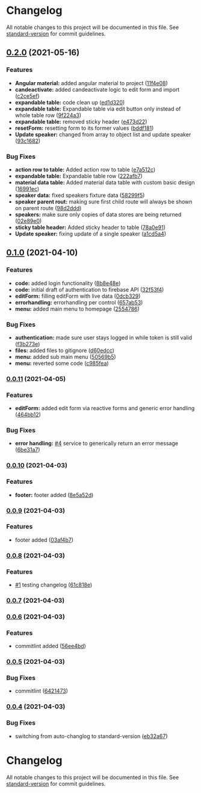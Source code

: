# Changelog

All notable changes to this project will be documented in this file. See [standard-version](https://github.com/conventional-changelog/standard-version) for commit guidelines.

## [0.2.0](https://github.com/jdnierth/radio-plays/compare/v0.1.0...v0.2.0) (2021-05-16)


### Features

* **Angular material:** added angular material to project ([11f4e08](https://github.com/jdnierth/radio-plays/commits/11f4e08235557772c4c64ece2c9fcb88f1670438))
* **candeactivate:** added candeactivate logic to edit form and import ([c2ce5ef](https://github.com/jdnierth/radio-plays/commits/c2ce5efeee57fa72afc4a9f3d14d4719898396a0))
* **expandable table:** code clean up ([ed1d320](https://github.com/jdnierth/radio-plays/commits/ed1d3202b3183ae0e27b59f4b5a2ceab402d7dd9))
* **expandable table:** Expandable table via edit button only instead of whole table row ([9f224a3](https://github.com/jdnierth/radio-plays/commits/9f224a31ea35d2bb55e9695474632d8197e0b101))
* **expandable table:** removed sticky header ([e473d22](https://github.com/jdnierth/radio-plays/commits/e473d2299802343c8c58ddc7b8bbd4949de31118))
* **resetForm:** resetting form to its former values ([bddf181](https://github.com/jdnierth/radio-plays/commits/bddf181a10004fb4fc3ca81f1e86d27c922ec1ff))
* **Update speaker:** changed from array to object list and update speaker ([93c1682](https://github.com/jdnierth/radio-plays/commits/93c16820bd88f79ba3447488ae10603562633eac))


### Bug Fixes

* **action row to table:** Added action row to table ([e7a512c](https://github.com/jdnierth/radio-plays/commits/e7a512c176b8c6b5a9f9ac75360967ce95f52b52))
* **expandable table:** Expandable table row ([222afb7](https://github.com/jdnierth/radio-plays/commits/222afb71156a3c4280586e44d0549a6920f50c49))
* **material data table:** Added  material data table with custom basic design ([16991ec](https://github.com/jdnierth/radio-plays/commits/16991ec2693293a672aea6f951daabb5f721e3ac))
* **speaker data:** fixed speakers fixture data ([58299f5](https://github.com/jdnierth/radio-plays/commits/58299f52d239ddf3fb42d6ba83d8aa54e30335b5))
* **speaker parent rout:** making sure first child route will always be shown on parent route ([98d2ddd](https://github.com/jdnierth/radio-plays/commits/98d2ddd1816ee8a1020740b1345a1cfe8f245eb8))
* **speakers:** make sure only copies of data stores are being returned ([02e89e0](https://github.com/jdnierth/radio-plays/commits/02e89e0e8e5f08a9ea539ad995b62e3b60749135))
* **sticky table header:** Added sticky header to table ([78a0e91](https://github.com/jdnierth/radio-plays/commits/78a0e91d300b0ad259e8663b0f291f0c871d6dc2))
* **Update speaker:** fixing update of a single speaker ([a1cd5a4](https://github.com/jdnierth/radio-plays/commits/a1cd5a40283902e08b345779c030ed3d0d2def27))

## [0.1.0](https://github.com/jdnierth/radio-plays/compare/v0.0.11...v0.1.0) (2021-04-10)


### Features

* **code:** added login functionality ([8b8e48e](https://github.com/jdnierth/radio-plays/commits/8b8e48e45276a296ece0a912f0ee7708db238236))
* **code:** initial draft of authentication to firebase API ([32f53f4](https://github.com/jdnierth/radio-plays/commits/32f53f4fd6b0d9b6d28f53608a7c8f22dba8d497))
* **editForm:** filling editForm with live data ([0dcb329](https://github.com/jdnierth/radio-plays/commits/0dcb32975d5e2b743a7c1aa8b65b52c041e79e3c))
* **errorhandling:** errorhandling per control ([657ab53](https://github.com/jdnierth/radio-plays/commits/657ab53129d3a407628fe3b2f03dc12f755a2e7f))
* **menu:** added main menu to homepage ([2554786](https://github.com/jdnierth/radio-plays/commits/25547865da627c05171574a778ef2bc3763a8c94))


### Bug Fixes

* **authentication:** made sure user stays logged in while token is still valid ([f3b273e](https://github.com/jdnierth/radio-plays/commits/f3b273ec214ab3a6ee0d47d9e3fa1d032d96b1a3))
* **files:** added files to gitignore ([d60edcc](https://github.com/jdnierth/radio-plays/commits/d60edcc721bdf3f0757edcd4da3f28281c2afc7e))
* **menu:** added sub main menu ([50569b5](https://github.com/jdnierth/radio-plays/commits/50569b5efcf75f1ce0e5325112cca50cfaa2839a))
* **menu:** reverted some code ([c985fea](https://github.com/jdnierth/radio-plays/commits/c985feade161f3eac5991deddd5f75daa8bf2c18))

### [0.0.11](https://github.com/jdnierth/radio-plays/compare/v0.0.10...v0.0.11) (2021-04-05)


### Features

* **editForm:** added edit form via reactive forms and generic error handling ([464bb12](https://github.com/jdnierth/radio-plays/commits/464bb12b0764abdb29afe9850c5aac80fa4320b3))


### Bug Fixes

* **error handling:** [#4](https://github.com/jdnierth/radio-plays/issues/4) service to generically return an error message ([6be31a7](https://github.com/jdnierth/radio-plays/commits/6be31a7b26d1ac4d9384389c9ff194c561fa9f2a))

### [0.0.10](https://github.com/jdnierth/radio-plays/compare/v0.0.9...v0.0.10) (2021-04-03)


### Features

* **footer:** footer added ([8e5a52d](https://github.com/jdnierth/radio-plays/commits/8e5a52d5b3fb99e7c195a4963580e8bb8e0ada30))

### [0.0.9](https://github.com/jdnierth/radio-plays/compare/v0.0.8...v0.0.9) (2021-04-03)


### Features

* footer added ([03af4b7](https://github.com/jdnierth/radio-plays/commits/03af4b7a4301933ee56f7394f96009bb68122973))

### [0.0.8](https://github.com/jdnierth/radio-plays/compare/v0.0.7...v0.0.8) (2021-04-03)


### Features

* [#1](https://github.com/jdnierth/radio-plays/issues/1) testing changelog ([61c818e](https://github.com/jdnierth/radio-plays/commits/61c818e5de5f74eec6658a1540307b2d3167fe0c))

### [0.0.7](https://github.com/jdnierth/radio-plays/compare/v0.0.6...v0.0.7) (2021-04-03)

### [0.0.6](https://github.com/jdnierth/radio-plays/compare/v0.0.5...v0.0.6) (2021-04-03)


### Features

* commitlint added ([56ee4bd](https://github.com/jdnierth/radio-plays/commits/56ee4bd85541be114ffae8eaa9b1c8fac965cf54))

### [0.0.5](https://github.com/jdnierth/radio-plays/compare/v0.0.4...v0.0.5) (2021-04-03)


### Bug Fixes

* commitlint ([6421473](https://github.com/jdnierth/radio-plays/commits/6421473641d1f49bcbc54f8965e700aa4fa8d1d0))

### [0.0.4](https://github.com/jdnierth/radio-plays/compare/v0.0.3...v0.0.4) (2021-04-03)


### Bug Fixes

* switching from auto-changlog to standard-version ([eb32a67](https://github.com/jdnierth/radio-plays/commits/eb32a6789c95e6dad61924affa8dea5ff50c394f))

# Changelog

All notable changes to this project will be documented in this file. See [standard-version](https://github.com/conventional-changelog/standard-version) for commit guidelines.
